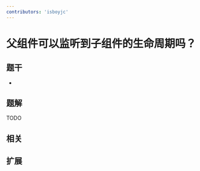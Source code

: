 ```yaml
---
contributors: 'isboyjc'
---
```


# 父组件可以监听到子组件的生命周期吗？


## 题干

- 



## 题解

<!-- ::: details 点我查看题解 -->

  TODO

<!-- ::: -->



## 相关



## 扩展
